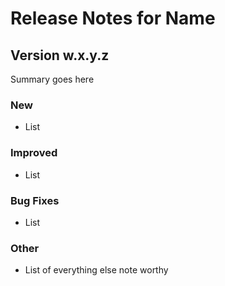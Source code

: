 # Release Notes for Name

## Version w.x.y.z

Summary goes here

### New

- List

### Improved

- List

### Bug Fixes

- List

### Other

- List of everything else note worthy
